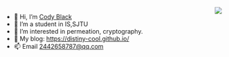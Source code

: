 <img align="right" src="https://github-readme-stats.vercel.app/api?username=distiny-cool&show_icons=true&icon_color=CE1D2D&text_color=718096&bg_color=ffffff&hide_title=true" />

- 👋 Hi, I’m [Cody Black](https://github.com/distiny-cool)
- 👀 I’m a student in IS,SJTU
- 🌱 I’m interested in permeation, cryptography.
- 🚅 My blog: https://distiny-cool.github.io/
- 📫 Email 2442658787@qq.com

<!---
distiny-cool/distiny-cool is a ✨ special ✨ repository because its `README.md` (this file) appears on your GitHub profile.
You can click the Preview link to take a look at your changes.
--->
